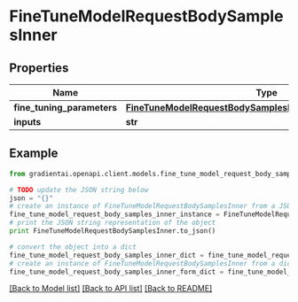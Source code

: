 # FineTuneModelRequestBodySamplesInner


## Properties
Name | Type | Description | Notes
------------ | ------------- | ------------- | -------------
**fine_tuning_parameters** | [**FineTuneModelRequestBodySamplesInnerFineTuningParameters**](FineTuneModelRequestBodySamplesInnerFineTuningParameters.md) |  | [optional] 
**inputs** | **str** |  | 

## Example

```python
from gradientai.openapi.client.models.fine_tune_model_request_body_samples_inner import FineTuneModelRequestBodySamplesInner

# TODO update the JSON string below
json = "{}"
# create an instance of FineTuneModelRequestBodySamplesInner from a JSON string
fine_tune_model_request_body_samples_inner_instance = FineTuneModelRequestBodySamplesInner.from_json(json)
# print the JSON string representation of the object
print FineTuneModelRequestBodySamplesInner.to_json()

# convert the object into a dict
fine_tune_model_request_body_samples_inner_dict = fine_tune_model_request_body_samples_inner_instance.to_dict()
# create an instance of FineTuneModelRequestBodySamplesInner from a dict
fine_tune_model_request_body_samples_inner_form_dict = fine_tune_model_request_body_samples_inner.from_dict(fine_tune_model_request_body_samples_inner_dict)
```
[[Back to Model list]](../README.md#documentation-for-models) [[Back to API list]](../README.md#documentation-for-api-endpoints) [[Back to README]](../README.md)


